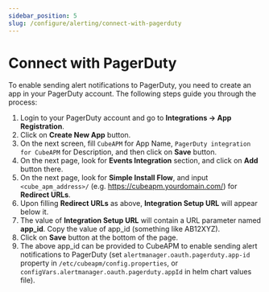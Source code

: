 ```yaml
---
sidebar_position: 5
slug: /configure/alerting/connect-with-pagerduty
---
```


# Connect with PagerDuty

To enable sending alert notifications to PagerDuty, you need to create an app in your PagerDuty account. The following steps guide you through the process:

1. Login to your PagerDuty account and go to **Integrations → App Registration**.
2. Click on **Create New App** button.
3. On the next screen, fill `CubeAPM` for App Name, `PagerDuty integration for CubeAPM` for Description, and then click on **Save** button.
4. On the next page, look for **Events Integration** section, and click on **Add** button there.
5. On the next page, look for **Simple Install Flow**, and input `<cube_apm_address>/` (e.g. https://cubeapm.yourdomain.com/) for **Redirect URLs**.
6. Upon filling **Redirect URLs** as above, **Integration Setup URL** will appear below it.
7. The value of **Integration Setup URL** will contain a URL parameter named **app_id**. Copy the value of app_id (something like AB12XYZ).
8. Click on **Save** button at the bottom of the page.
9. The above app_id can be provided to CubeAPM to enable sending alert notifications to PagerDuty (set `alertmanager.oauth.pagerduty.app-id` property in `/etc/cubeapm/config.properties`, or `configVars.alertmanager.oauth.pagerduty.appId` in helm chart values file).
